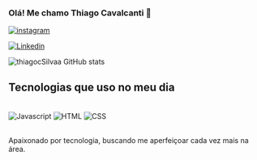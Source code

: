 ### Olá! Me chamo Thiago Cavalcanti 🤙

 [![instagram](https://img.shields.io/badge/Instagram-E4405F?style=for-the-badge&logo=instagram&logoColor=white)](https://www.instagram.com/thiago_cavalcanti.s/)

 [![Linkedin](https://img.shields.io/badge/LinkedIn-0077B5?style=for-the-badge&logo=linkedin&logoColor=white)](https://www.linkedin.com/in/thiago-cavalcanti-b74a75289/)

 ![thiagocSilvaa GitHub stats](https://github-readme-stats.vercel.app/api?username=thiagocSilvaa&show_icons=true&theme=dracula)

 ## Tecnologias que uso no meu dia

 <div style= "display: inline_block"><br/>

  <img align="center" alt="Javascript" src="https://img.shields.io/badge/JavaScript-F7DF1E?style=for-the-badge&logo=javascript&logoColor=black"/>
  <img align="center" alt="HTML" src="https://img.shields.io/badge/HTML-239120?style=for-the-badge&logo=html5&logoColor=white"/>
   
<img align="center" alt="CSS" src="https://img.shields.io/badge/CSS-239120?&style=for-the-badge&logo=css3&logoColor=white"/>
 </div><br>

 Apaixonado por tecnologia, buscando me aperfeiçoar cada vez mais na área. 
